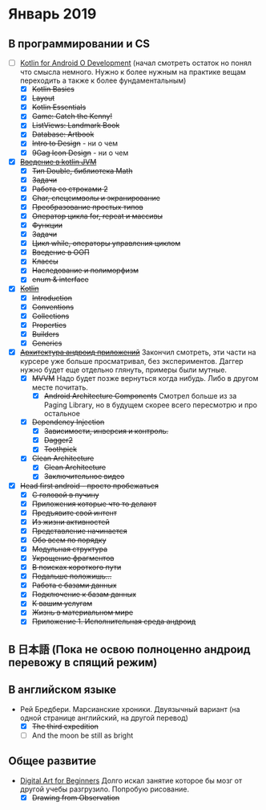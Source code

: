 # Январь 2019 
## В программировании и CS
- [ ] [Kotlin for Android O Development](https://www.udemy.com/kotlinandroid/learn/v4/overview) (начал смотреть остаток но понял что смысла немного. Нужно к более нужным на практике вещам переходить а также к более фундаментальным)
  - [x] ~~Kotlin Basics~~
  - [x] ~~Layout~~
  - [x] ~~Kotlin Essentials~~
  - [x] ~~Game: Catch the Kenny!~~
  - [x] ~~ListViews: Landmark Book~~
  - [x] ~~Database: Artbook~~
  - [x] ~~Intro to Design~~ - ни о чем
  - [x] ~~9Gag Icon Design~~ - ни о чем
- [x] ~~[Введение в kotlin JVM](https://stepik.org/course/5448/syllabus)~~
  - [x] ~~Тип Double, библиотека Math~~
  - [x] ~~Задачи~~
  - [x] ~~Работа со строками 2~~
  - [x] ~~Char, спецсимволы и экранирование~~
  - [x] ~~Преобразование простых типов~~
  - [x] ~~Оператор цикла for, repeat и массивы~~
  - [x] ~~Функции~~
  - [x] ~~Задачи~~
  - [x] ~~Цикл while, операторы управления циклом~~
  - [x] ~~Введение в ООП~~
  - [x] ~~Классы~~
  - [x] ~~Наследование и полиморфизм~~
  - [x] ~~enum & interface~~
- [x] ~~[Kotlin](https://stepik.org/course/2852/syllabus)~~
  - [x] ~~Introduction~~
  - [x] ~~Conventions~~
  - [x] ~~Collections~~
  - [x] ~~Properties~~
  - [x] ~~Builders~~
  - [x] ~~Generics~~
- [x] ~~[Архитектура андроид приложений](https://www.coursera.org/learn/android-app-architecture)~~ Закончил смотреть, эти части на курсере уже больше просматривал, без экспериментов. Даггер нужно будет еще отдельно глянуть, примеры были мутные.
   - [x] ~~MVVM~~ Надо будет позже вернуться когда нибудь. Либо в другом месте почитать.
      - [x] ~~Android Architecture Components~~ Cмотрел больше из за Paging Library, но в будущем скорее всего пересмотрю и про остальное
    - [x] ~~Dependency Injection~~
      - [x] ~~Зависимости, инверсия и контроль.~~
      - [x] ~~Dagger2~~
      - [x] ~~Toothpick~~
    - [x] ~~Clean Architecture~~
      - [x] ~~Clean Architecture~~
      - [x] ~~Заключительное видео~~ 
- [x] ~~Head first android - просто пробежаться~~
  - [x] ~~С головой в пучину~~
  - [x] ~~Приложения которые что то делают~~
  - [x] ~~Предъявите свой интент~~
  - [x] ~~Из жизни активностей~~
  - [x] ~~Представление начинается~~
  - [x] ~~Обо всем по порядку~~
  - [x] ~~Модульная структура~~
  - [x] ~~Укрощение фрагментов~~
  - [x] ~~В поисках короткого пути~~
  - [x] ~~Подальше положишь...~~
  - [x] ~~Работа с базами данных~~
  - [x] ~~Подключение к базам данных~~
  - [x] ~~К вашим услугам~~
  - [x] ~~Жизнь в материальном мире~~
  - [x] ~~Приложение 1. Исполнительная среда андроид~~
## В 日本語 (Пока не освою полноценно андроид перевожу в спящий режим)

## В английском языке
- Рей Бредбери. Марсианские хроники. Двуязычный вариант (на одной странице английский, на другой перевод)
  - [x] ~~The third expedition~~
  - [ ] And the moon be still as bright
## Общее развитие
- [Digital Art for Beginners](https://www.udemy.com/digital-art-101-from-beginner-to-pro) Долго искал занятие которое бы мозг от другой учебы разгрузило. Попробую рисование.
  - [x] ~~Drawing from Observation~~